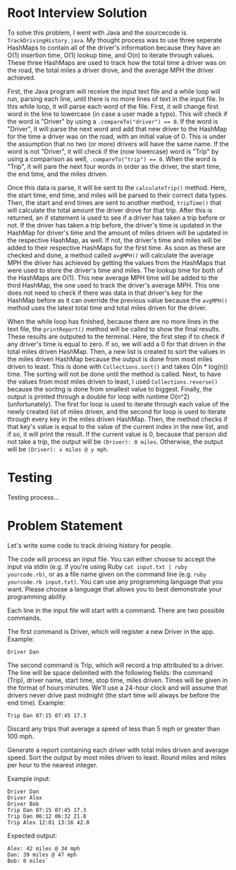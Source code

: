 # Root Interview Solution
To solve this problem, I went with Java and the sourcecode is `TrackDrivingHistory.java`. My thought process was to use three seperate HashMaps to contain all of the driver's information because they have an O(1) insertion time, O(1) lookup time, and O(n) to iterate through values. These three HashMaps are used to track how the total time a driver was on the road, the total miles a driver drove, and the average MPH the driver achieved.

First, the Java program will receive the input text file and a while loop will run, parsing each line, until there is no more lines of text in the input file. In this while loop, it will parse each word of the file. First, it will change first word in the line to lowercase (in case a user made a typo). This will check if the word is "Driver" by using a `.compareTo("driver") == 0`. If the word is "Driver", it will parse the next word and add that new driver to the HashMap for the time a driver was on the road, with an initial value of 0. This is under the assumption that no two (or more) drivers will have the same name. If the word is not "Driver", it will check if the (now lowercase) word is "Trip" by using a comparison as well, `.compareTo("trip") == 0`. When the word is "Trip", it will pare the next four words in order as the driver, the start time, the end time, and the miles driven. 

Once this data is parse, it will be sent to the `calculateTrip()` method. Here, the start time, end time, and miles will be parsed to their correct data types. Then, the start and end times are sent to another method, `tripTime()` that will calculate the total amount the driver drove for that trip. After this is returned, an if statement is used to see if a driver has taken a trip before or not. If the driver has taken a trip before, the driver's time is updated in the HashMap for driver's time and the amount of miles driven will be updated in the respective HashMap, as well. If not, the driver's time and miles will be added to their respective HashMaps for the first time. As soon as these are checked and done, a method called `avgMPH()` will calculate the average MPH the driver has achieved by getting the values from the HashMaps that were used to store the driver's time and miles. The lookup time for both of the HashMaps are O(1). This new average MPH time will be added to the third HashMap, the one used to track the driver's average MPH. This one does not need to check if there was data in that driver's key for the HashMap before as it can override the previous value because the `avgMPH()` method uses the latest total time and total miles driven for the driver.

When the while loop has finished, because there are no more lines in the text file, the `printReport()` method will be called to show the final results. These results are outputed to the terminal. Here, the first step if to check if any driver's time is equal to zero. If so, we will add a 0 for that driven in the total miles driven HashMap. Then, a new list is created to sort the values in the miles driven HashMap because the output is done from most miles driven to least. This is done with `Collections.sort()` and takes O(n * log(n)) time. The sorting will not be done until the method is called. Next, to have the values from most miles driven to least, I used `Collections.reverse()` because the soritng is done from smallest value to biggest. Finally, the output is printed through a double for loop with runtime O(n^2) (unfortunately). The first for loop is used to iterate through each value of the newly created list of miles driven, and the second for loop is used to iterate through every key in the miles driven HashMap. Then, the method checks if that key's value is equal to the value of the current index in the new list, and if so, it will print the result. If the current value is 0, because that person did not take a trip, the output will be `(Driver): 0 miles`. Otherwise, the output will be `(Driver): x miles @ y mph`. 

# Testing
Testing process...

# Problem Statement
Let's write some code to track driving history for people.

The code will process an input file. You can either choose to accept the input via stdin (e.g. if you're using Ruby `cat input.txt | ruby yourcode.rb)`, or as a file name given on the command line (e.g. `ruby yourcode.rb input.txt)`. You can use any programming language that you want. Please choose a language that allows you to best demonstrate your programming ability.

Each line in the input file will start with a command. There are two possible commands.

The first command is Driver, which will register a new Driver in the app. Example:

`Driver Dan`

The second command is Trip, which will record a trip attributed to a driver. The line will be space delimited with the following fields: the command (Trip), driver name, start time, stop time, miles driven. Times will be given in the format of hours:minutes. We'll use a 24-hour clock and will assume that drivers never drive past midnight (the start time will always be before the end time). Example:

`Trip Dan 07:15 07:45 17.3`

Discard any trips that average a speed of less than 5 mph or greater than 100 mph.

Generate a report containing each driver with total miles driven and average speed. Sort the output by most miles driven to least. Round miles and miles per hour to the nearest integer.

Example input:

```
Driver Dan
Driver Alex
Driver Bob
Trip Dan 07:15 07:45 17.3
Trip Dan 06:12 06:32 21.8
Trip Alex 12:01 13:16 42.0
```

Expected output:
```
Alex: 42 miles @ 34 mph
Dan: 39 miles @ 47 mph
Bob: 0 miles`
```
